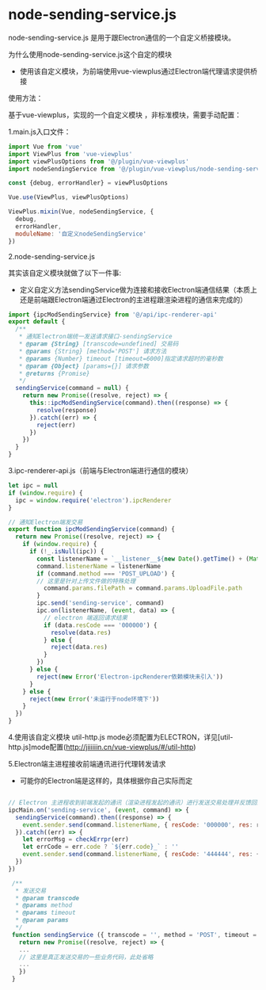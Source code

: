 # node-sending-service.js

node-sending-service.js 是用于跟Electron通信的一个自定义桥接模块。

为什么使用node-sending-service.js这个自定的模块

+ 使用该自定义模块，为前端使用vue-viewplus通过Electron端代理请求提供桥接

使用方法：

基于vue-viewplus，实现的一个自定义模块 ，非标准模块，需要手动配置：

1.main.js入口文件：

```js
import Vue from 'vue'
import ViewPlus from 'vue-viewplus'
import viewPlusOptions from '@/plugin/vue-viewplus'
import nodeSendingService from '@/plugin/vue-viewplus/node-sending-service.js'

const {debug, errorHandler} = viewPlusOptions

Vue.use(ViewPlus, viewPlusOptions)

ViewPlus.mixin(Vue, nodeSendingService, {
  debug,
  errorHandler,
  moduleName: '自定义nodeSendingService'
})
```
2.node-sending-service.js

其实该自定义模块就做了以下一件事:
+ 定义自定义方法sendingService做为连接和接收Electron端通信结果（本质上还是前端跟Electron端通过Electron的主进程跟渲染进程的通信来完成的）

```js
import {ipcModSendingService} from '@/api/ipc-renderer-api'
export default {
  /**
   * 通知Electron端统一发送请求接口-sendingService
   * @param {String} [transcode=undefined] 交易码
   * @params {String} [method='POST'] 请求方法
   * @params {Number} timeout [timeout=6000]指定请求超时的毫秒数
   * @param {Object} [params={}] 请求参数
   * @returns {Promise}
   */
  sendingService(command = null) {
    return new Promise((resolve, reject) => {
      this::ipcModSendingService(command).then((response) => {
        resolve(response)
      }).catch((err) => {
        reject(err)
      })
    })
  }
}
```

3.ipc-renderer-api.js（前端与Electron端进行通信的模块）

```js
let ipc = null
if (window.require) {
  ipc = window.require('electron').ipcRenderer
}

// 通知Electron端发交易
export function ipcModSendingService(command) {
  return new Promise((resolve, reject) => {
    if (window.require) {
      if (!_.isNull(ipc)) {
        const listenerName = `__listener__${new Date().getTime() + (Math.random() * 10).toFixed(5).toString().replace('.', '')}`
        command.listenerName = listenerName
        if (command.method === 'POST_UPLOAD') {
        // 这里是针对上传文件做的特殊处理
          command.params.filePath = command.params.UploadFile.path
        }
        ipc.send('sending-service', command)
        ipc.on(listenerName, (event, data) => {
          // electron 端返回请求结果
          if (data.resCode === '000000') {
            resolve(data.res)
          } else {
            reject(data.res)
          }
        })
      } else {
        reject(new Error('Electron-ipcRenderer依赖模块未引入'))
      }
    } else {
      reject(new Error('未运行于node环境下'))
    }
  })
}
```

4.使用该自定义模块 util-http.js mode必须配置为ELECTRON，详见[util-http.js]mode配置(http://jiiiiiin.cn/vue-viewplus/#/util-http)

5.Electron端主进程接收前端通讯进行代理转发请求

 + 可能你的Electron端是这样的，具体根据你自己实际而定

 ```js

 // Electron 主进程收到前端发起的通讯（渲染进程发起的通讯）进行发送交易处理并反馈回去
 ipcMain.on('sending-service', (event, command) => {
   sendingService(command).then((response) => {
     event.sender.send(command.listenerName, { resCode: '000000', res: response })
   }).catch((err) => {
     let errorMsg = checkErrpr(err)
     let errCode = err.code ? `${err.code}_` : ''
     event.sender.send(command.listenerName, { resCode: '444444', res: { message: `${errorMsg}`, code: `${errCode}ELECTRON端` } })
   })
 })

  /**
   * 发送交易
   * @param transcode
   * @params method
   * @params timeout
   * @param params
   */
  function sendingService ({ transcode = '', method = 'POST', timeout = 60000, params = {} } = {}) {
    return new Promise((resolve, reject) => {
    ...
    // 这里是真正发送交易的一些业务代码，此处省略
    ...
    })
  }

  ```


